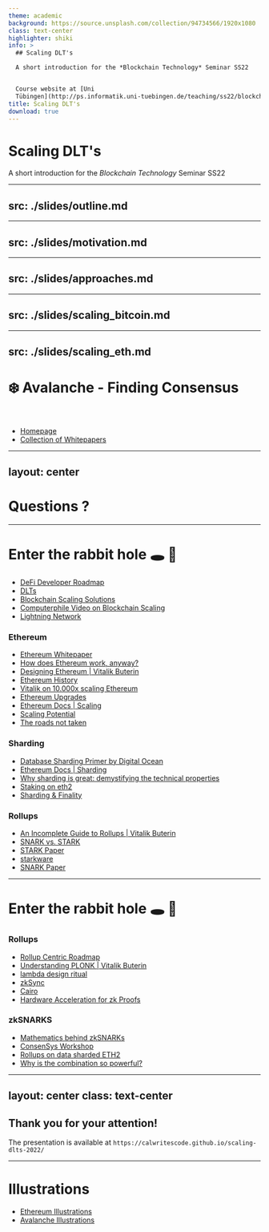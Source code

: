 ```yaml
---
theme: academic
background: https://source.unsplash.com/collection/94734566/1920x1080
class: text-center
highlighter: shiki
info: >
  ## Scaling DLT's

  A short introduction for the *Blockchain Technology* Seminar SS22


  Course website at [Uni
  Tübingen](http://ps.informatik.uni-tuebingen.de/teaching/ss22/blockchain/)
title: Scaling DLT's
download: true
---
```


# Scaling DLT's

A short introduction for the _Blockchain Technology_ Seminar SS22

---
src: ./slides/outline.md
---

---
src: ./slides/motivation.md
---

---
src: ./slides/approaches.md
---

---
src: ./slides/scaling_bitcoin.md
---

---
src: ./slides/scaling_eth.md
---

# ❄️ Avalanche - Finding Consensus

<br/>

- [Homepage](https://www.avax.network/)
- [Collection of Whitepapers](https://www.avalabs.org/whitepapers)

---
layout: center
---
# Questions ?

---

# Enter the rabbit hole 🕳 🐇
- [DeFi Developer Roadmap](https://github.com/OffcierCia/DeFi-Developer-Road-Map)
- [DLTs](https://papers.ssrn.com/sol3/papers.cfm?abstract_id=3230013)
- [Blockchain Scaling Solutions](https://www.gemini.com/cryptopedia/blockchain-layer-2-network-layer-1-network#section-layer-2-scaling-solutions)
- [Computerphile Video on Blockchain Scaling](https://www.youtube.com/watch?v=4CdO0olVfAA)
- [Lightning Network](https://lightning.network/)

### Ethereum
- [Ethereum Whitepaper](https://ethereum.org/en/whitepaper/)
- [How does Ethereum work, anyway?](https://www.preethikasireddy.com/post/how-does-ethereum-work-anyway)
- [Designing Ethereum | Vitalik Buterin](https://youtu.be/-R0j5AMUSzA)
- [Ethereum History](https://ethereum.org/en/history/)
- [Vitalik on 10.000x scaling Ethereum](https://www.youtube.com/watch?v=UuMOQAVpI2c)
- [Ethereum Upgrades](https://ethereum.org/en/upgrades/)
- [Ethereum Docs | Scaling](https://ethereum.org/en/developers/docs/scaling/)
- [Scaling Potential](https://ethresear.ch/t/on-chain-scaling-to-potentially-500-tx-sec-through-mass-tx-validation/3477)
- [The roads not taken](https://vitalik.ca/general/2022/03/29/road.html)

### Sharding
- [Database Sharding Primer by Digital Ocean](https://www.digitalocean.com/community/tutorials/understanding-database-sharding)
- [Ethereum Docs | Sharding](https://ethereum.org/en/upgrades/sharding/)
- [Why sharding is great: demystifying the technical properties](https://vitalik.ca/general/2021/04/07/sharding.html)
- [Staking on eth2](https://blog.ethereum.org/2019/11/27/validated-staking-on-eth2-0/)
- [Sharding & Finality](https://medium.com/@icebearhww/ethereum-sharding-and-finality-65248951f649)

### Rollups
- [An Incomplete Guide to Rollups | Vitalik Buterin](https://vitalik.ca/general/2021/01/05/rollup.html)
- [SNARK vs. STARK](https://consensys.net/blog/blockchain-explained/zero-knowledge-proofs-starks-vs-snarks/)
- [STARK Paper](https://eprint.iacr.org/2018/046.pdf)
- [starkware](https://starkware.co/)
- [SNARK Paper](https://dl.acm.org/doi/10.1145/2090236.2090263)

---

# Enter the rabbit hole 🕳 🐇

### Rollups
- [Rollup Centric Roadmap](https://ethereum-magicians.org/t/a-rollup-centric-ethereum-roadmap/4698)
- [Understanding PLONK | Vitalik Buterin](https://vitalik.ca/general/2019/09/22/plonk.html)
- [lambda design ritual](https://electriccoin.co/blog/the-design-of-the-ceremony/)
- [zkSync](https://zksync.io/)
- [Cairo](https://www.cairo-lang.org/docs/)
- [Hardware Acceleration for zk Proofs](https://www.paradigm.xyz/2022/04/zk-hardware#why-do-zero-knowledge-proofs-matter)

### zkSNARKS
- [Mathematics behind zkSNARKs](https://www.youtube.com/watch?v=iRQw2RpQAVc)
- [ConsenSys Workshop](https://www.youtube.com/watch?v=Eva2lHFI_rI)
- [Rollups on data sharded ETH2](https://ethresear.ch/t/rollups-on-a-data-sharded-ethereum-2-linking-the-data-availability-with-the-execution/8237)
- [Why is the combination so powerful?](https://polynya.medium.com/convergent-evolution-how-rollups-data-shards-became-the-ultimate-solution-6e931e642be0)

---
layout: center
class: text-center
---

## Thank you for your attention!

The presentation is available at `https://calwritescode.github.io/scaling-dlts-2022/`

---

# Illustrations
- [Ethereum Illustrations](https://ethereum.org/en/assets/#illustrations)
- [Avalanche Illustrations](https://support.avax.network/en/articles/4132288-ava-labs-and-avalanche-press-kit-and-brand-assets)